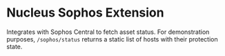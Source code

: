 # Nucleus Sophos Extension

Integrates with Sophos Central to fetch asset status. For demonstration purposes, `/sophos/status` returns a static list of hosts with their protection state.
